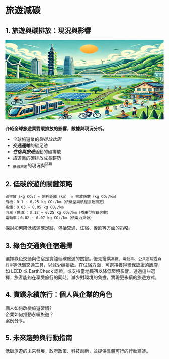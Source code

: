 # 旅遊減碳
## 1. 旅遊與碳排放：現況與影響
![旅遊圖片](./eco_friendly_travel_taiwan_resized.png)

**介紹全球旅遊業對碳排放的影響，數據與現況分析。**
- 全球旅遊業的*碳排放比例*
- **交通運輸**的碳足跡
- ***住宿與旅遊***活動的碳排放
- 旅遊業的碳排放<ins>成長趨勢</ins>
- <sub>低碳旅遊</sub>的現況與<sup>挑戰</sup>
## 2. 低碳旅遊的關鍵策略
```
碳排放（kg CO₂）= 旅程距離（km） × 排放係數（kg CO₂/km）
飛機：0.1 ~ 0.25 kg CO₂/km（依機型與航程長短而定）
高鐵：0.03 ~ 0.05 kg CO₂/km
汽車（燃油）：0.12 ~ 0.25 kg CO₂/km（依車型與載客數）
電動車：0.02 ~ 0.07 kg CO₂/km（依電力來源）
```
探討如何降低旅遊碳足跡，包括交通、住宿、餐飲等方面的策略。
## 3. 綠色交通與住宿選擇
選擇綠色交通與住宿是實踐低碳旅遊的關鍵。優先搭乘`高鐵`、`電動車`、`公共運輸`或`自行車`等低碳交通工具，以減少碳排放。在住宿方面，可選擇獲得環保認證的飯店，如 LEED 或 EarthCheck 認證，或支持當地民宿以降低環境影響。透過這些選擇，旅客能夠在享受旅行的同時，減少對環境的負擔，實現更永續的旅遊方式。
## 4. 實踐永續旅行：個人與企業的角色
個人如何改變旅遊習慣?\
企業如何推動永續旅遊？\
案例分享。  
## 5. 未來趨勢與行動指南
低碳旅遊的未來發展，政府政策、科技創新，並提供具體可行的行動建議。

